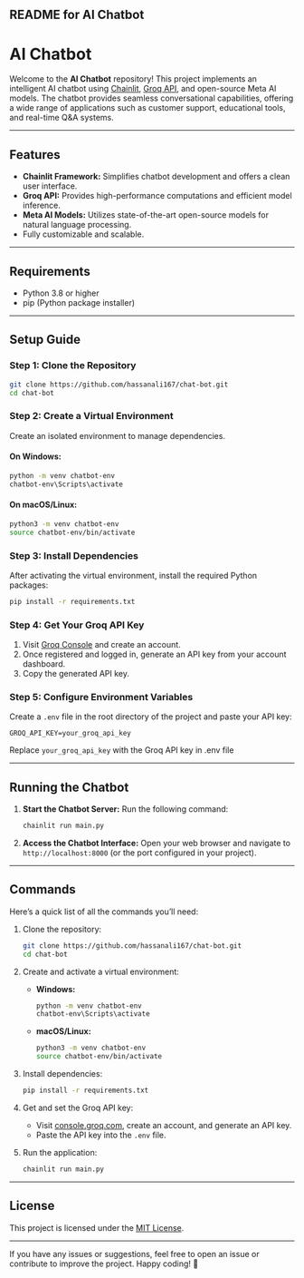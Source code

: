 ## README for AI Chatbot 

# AI Chatbot 

Welcome to the **AI Chatbot** repository! This project implements an intelligent AI chatbot using [Chainlit](https://www.chainlit.io/), [Groq API](https://www.groq.com/), and open-source Meta AI models. The chatbot provides seamless conversational capabilities, offering a wide range of applications such as customer support, educational tools, and real-time Q&A systems.

---

## Features
- **Chainlit Framework:** Simplifies chatbot development and offers a clean user interface.
- **Groq API:** Provides high-performance computations and efficient model inference.
- **Meta AI Models:** Utilizes state-of-the-art open-source models for natural language processing.
- Fully customizable and scalable.

---

## Requirements
- Python 3.8 or higher
- pip (Python package installer)

---

## Setup Guide

### Step 1: Clone the Repository
```bash
git clone https://github.com/hassanali167/chat-bot.git
cd chat-bot
```

### Step 2: Create a Virtual Environment
Create an isolated environment to manage dependencies.

#### On Windows:
```bash
python -m venv chatbot-env
chatbot-env\Scripts\activate
```

#### On macOS/Linux:
```bash
python3 -m venv chatbot-env
source chatbot-env/bin/activate
```

### Step 3: Install Dependencies
After activating the virtual environment, install the required Python packages:
```bash
pip install -r requirements.txt
```

### Step 4: Get Your Groq API Key
1. Visit [Groq Console](https://console.groq.com/) and create an account.
2. Once registered and logged in, generate an API key from your account dashboard.
3. Copy the generated API key.

### Step 5: Configure Environment Variables
Create a `.env` file in the root directory of the project and paste your API key:
```
GROQ_API_KEY=your_groq_api_key

```

Replace `your_groq_api_key` with the Groq API key in .env file

---

## Running the Chatbot

1. **Start the Chatbot Server:**
   Run the following command:
   ```bash
   chainlit run main.py
   ```

2. **Access the Chatbot Interface:**
   Open your web browser and navigate to `http://localhost:8000` (or the port configured in your project).

---

## Commands 
Here’s a quick list of all the commands you’ll need:

1. Clone the repository:
   ```bash
   git clone https://github.com/hassanali167/chat-bot.git
   cd chat-bot
   ```

2. Create and activate a virtual environment:
   - **Windows:**
     ```bash
     python -m venv chatbot-env
     chatbot-env\Scripts\activate
     ```
   - **macOS/Linux:**
     ```bash
     python3 -m venv chatbot-env
     source chatbot-env/bin/activate
     ```

3. Install dependencies:
   ```bash
   pip install -r requirements.txt
   ```

4. Get and set the Groq API key:
   - Visit [console.groq.com](https://console.groq.com/), create an account, and generate an API key.
   - Paste the API key into the `.env` file.

5. Run the application:
   ```bash
   chainlit run main.py
   ```

---

## License
This project is licensed under the [MIT License](LICENSE).

---

If you have any issues or suggestions, feel free to open an issue or contribute to improve the project. Happy coding! 🎉
